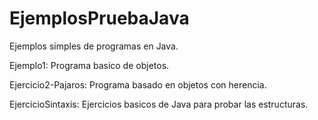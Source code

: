 # EjemplosPruebaJava

Ejemplos simples de programas en Java.

Ejemplo1: Programa basico de objetos.

Ejercicio2-Pajaros: Programa basado en objetos con herencia.

EjercicioSintaxis: Ejercicios basicos de Java para probar las estructuras.

